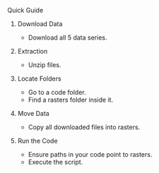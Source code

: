 Quick Guide
1. Download Data
   - Download all 5 data series.  

2. Extraction
   - Unzip files.  

3. Locate Folders
   - Go to a code folder.  
   - Find a rasters folder inside it.  

4. Move Data
   - Copy all downloaded files into rasters.  

5. Run the Code
   - Ensure paths in your code point to rasters.  
   - Execute the script.
